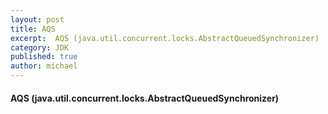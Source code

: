 ```yaml
---
layout: post
title: AQS
excerpt:  AQS (java.util.concurrent.locks.AbstractQueuedSynchronizer)
category: JDK
published: true
author: michael
---
```


####  AQS (java.util.concurrent.locks.AbstractQueuedSynchronizer)
